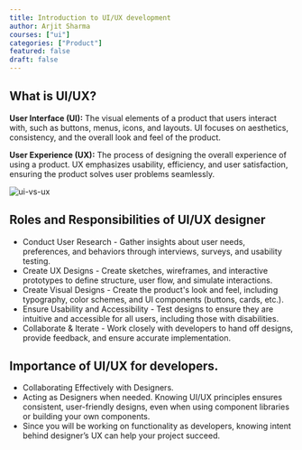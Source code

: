 ```yaml
---
title: Introduction to UI/UX development
author: Arjit Sharma
courses: ["ui"]
categories: ["Product"]
featured: false
draft: false
---
```


## What is UI/UX?

**User Interface (UI):** The visual elements of a product that users interact with, such as buttons, menus, icons, and layouts. UI focuses on aesthetics, consistency, and the overall look and feel of the product.

**User Experience (UX):** The process of designing the overall experience of using a product. UX emphasizes usability, efficiency, and user satisfaction, ensuring the product solves user problems seamlessly.

![ui-vs-ux](https://res.cloudinary.com/dwa6rcttw/image/upload/v1738869227/gnfghtiuwsczucqtigk9.png)



## Roles and Responsibilities of UI/UX designer

- Conduct User Research - Gather insights about user needs, preferences, and behaviors through interviews, surveys, and usability testing.
- Create UX Designs - Create sketches, wireframes, and interactive prototypes to define structure, user flow, and simulate interactions.
- Create Visual Designs - Create the product's look and feel, including typography, color schemes, and UI components (buttons, cards, etc.).
- Ensure Usability and Accessibility - Test designs to ensure they are intuitive and accessible for all users, including those with disabilities.
- Collaborate & Iterate - Work closely with developers to hand off designs, provide feedback, and ensure accurate implementation.



## Importance of UI/UX for developers.

- Collaborating Effectively with Designers.
- Acting as Designers when needed. Knowing UI/UX principles ensures consistent, user-friendly designs, even when using component libraries or building your own components.
- Since you will be working on functionality as developers, knowing intent behind designer’s UX can help your project succeed.


